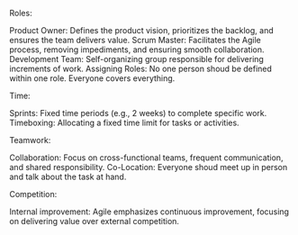 Roles:

Product Owner: Defines the product vision, prioritizes the backlog, and ensures the team delivers value.
Scrum Master: Facilitates the Agile process, removing impediments, and ensuring smooth collaboration.
Development Team: Self-organizing group responsible for delivering increments of work.
Assigning Roles: No one person shoud be defined within one role. Everyone covers everything.

Time:

Sprints: Fixed time periods (e.g., 2 weeks) to complete specific work.
Timeboxing: Allocating a fixed time limit for tasks or activities.

Teamwork:

Collaboration: Focus on cross-functional teams, frequent communication, and shared responsibility.
Co-Location: Everyone shoud meet up in person and talk about the task at hand.

Competition:

Internal improvement: Agile emphasizes continuous improvement, focusing on delivering value over external competition.
